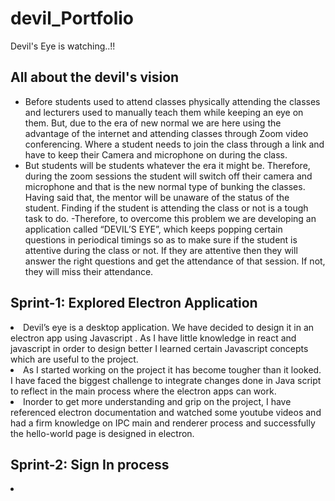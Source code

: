 # devil_Portfolio
Devil's Eye is watching..!!

## All about the devil's vision
- Before students used to attend classes physically attending the classes and lecturers used to manually teach them while keeping an eye on them. But, due to the era of new normal we are here using the advantage of the internet and attending classes through Zoom video conferencing. Where a student needs to join the class through a link and have to keep their Camera and microphone on during the class. 
- But students will be students whatever the era it might be. Therefore, during the zoom sessions the student will switch off their camera and microphone and that is the new normal type of bunking the classes. Having said that, the mentor will be unaware of the status of the student. Finding if the student is attending the class or not is a tough task to do.
-Therefore, to overcome this problem we are developing an application called “DEVIL’S EYE”, which keeps popping certain questions in periodical timings so as to make sure if the student is attentive during the class or not. If they are attentive then they will answer the right questions and get the attendance of that session. If not, they will miss their attendance. 

## Sprint-1: Explored Electron Application
<li> Devil’s eye is a desktop application. We have decided to design it in an electron app using Javascript . As I have little knowledge in react and javascript in order to design better I learned certain Javascript concepts which are useful to the project. 
<li>As I started working on the project it has become tougher than it looked. I have faced the biggest challenge to integrate changes done in Java script to reflect in the main process where the electron apps can work.
<li>Inorder to get more understanding and grip on the project,  I have referenced electron documentation and watched some youtube videos and had a firm knowledge on IPC main and renderer process and successfully the hello-world page is designed in electron.

## Sprint-2: Sign In process
<li>
